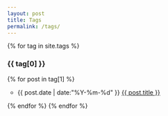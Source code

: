 ```yaml
---
layout: post
title: Tags
permalink: /tags/
---
```


<!-- <ul class="listing"> -->
{% for tag in site.tags %}
<!-- <h3 class="listing-seperator" id="{{ tag[0] }}">{{ tag[0] }}</h3> -->
<h3>{{ tag[0] }}</h3>
{% for post in tag[1] %}
<ul style="list-style-type:circle">
    <li class="listing-item">
        <time datetime="{{ post.date | date:"%Y-%m-%d" }}">{{ post.date | date:"%Y-%m-%d" }}</time>
        <a href="{{ post.url }}" title="{{ post.title }}">{{ post.title }}</a>
    </li>
</ul>
{% endfor %}
{% endfor %}
<!-- </ul> -->
